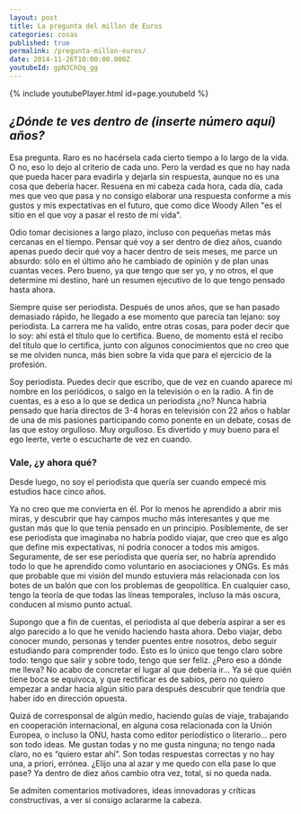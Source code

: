 ```yaml
---
layout: post
title: La pregunta del millon de Euros
categories: cosas
published: true
permalink: /pregunta-millon-euros/
date: 2014-11-26T10:00:00.000Z
youtubeId: gpN3ChOq_gg
---
```

{% include youtubePlayer.html id=page.youtubeId %}

## _¿Dónde te ves dentro de (inserte número aquí) años?_
Esa pregunta. Raro es no hacérsela cada cierto tiempo a lo largo de la vida. O no, eso lo dejo al criterio de cada uno. Pero la verdad es que no hay nada que pueda hacer para evadirla y dejarla sin respuesta, aunque no es una cosa que debería hacer. Resuena en mi cabeza cada hora, cada día, cada mes que veo que pasa y no consigo elaborar una respuesta conforme a mis gustos y mis expectativas en el futuro, que como dice Woody Allen "es el sitio en el que voy a pasar el resto de mi vida".

Odio tomar decisiones a largo plazo, incluso con pequeñas metas más cercanas en el tiempo. Pensar qué voy a ser dentro de diez años, cuando apenas puedo decir qué voy a hacer dentro de seis meses, me parce un absurdo: sólo en el último año he cambiado de opinión y de plan unas cuantas veces. Pero bueno, ya que tengo que ser yo, y no otros, el que determine mi destino, haré un resumen ejecutivo de lo que tengo pensado hasta ahora.

Siempre quise ser periodista. Después de unos años, que se han pasado demasiado rápido, he llegado a ese momento que parecía tan lejano: soy periodista. La carrera me ha valido, entre otras cosas, para poder decir que lo soy: ahí está el título que lo certifica. Bueno, de momento está el recibo del título que lo certifica, junto con algunos conocimientos que no creo que se me olviden nunca, más bien sobre la vida que para el ejercicio de la profesión.

Soy periodista. Puedes decir que escribo, que de vez en cuando aparece mi nombre en los periódicos, o salgo en la televisión o en la radio. A fin de cuentas, es a eso a lo que se dedica un periodista ¿no? Nunca habría pensado que haría directos de 3-4 horas en televisión con 22 años o hablar de una de mis pasiones participando como ponente en un debate, cosas de las que estoy orgulloso. Muy orgulloso. Es divertido y muy bueno para el ego leerte, verte o escucharte de vez en cuando.

### Vale, ¿y ahora qué?
Desde luego, no soy el periodista que quería ser cuando empecé mis estudios hace cinco años. 

Ya no creo que me convierta en él. Por lo menos he aprendido a abrir mis miras, y descubrir que hay campos mucho más interesantes y que me gustan más que lo que tenía pensado en un principio. Posiblemente, de ser ese periodista que imaginaba no habría podido viajar, que creo que es algo que define mis expectativas, ni podría conocer a todos mis amigos. Seguramente, de ser ese periodista que quería ser, no habría aprendido todo lo que he aprendido como voluntario en asociaciones y ONGs. Es más que probable que mi visión del mundo estuviera más relacionada con los botes de un balón que con los problemas de geopolítica. En cualquier caso, tengo la teoría de que todas las líneas temporales, incluso la más oscura, conducen al mismo punto actual.

Supongo que a fin de cuentas, el periodista al que debería aspirar a ser es algo parecido a lo que he venido haciendo hasta ahora. Debo viajar, debo conocer mundo, personas y tender puentes entre nosotros, debo seguir estudiando para comprender todo. Esto es lo único que tengo claro sobre todo: tengo que salir y sobre todo, tengo que ser feliz. ¿Pero eso a dónde me lleva? No acabo de concretar el lugar al que debería ir… Ya sé que quién tiene boca se equivoca, y que rectificar es de sabios, pero no quiero empezar a andar hacia algún sitio para después descubrir que tendría que haber ido en dirección opuesta.

Quizá de corresponsal de algún medio, haciendo guías de viaje, trabajando en cooperación internacional, en alguna cosa relacionada con la Unión Europea, o incluso la ONU, hasta como editor periodístico o literario… pero son todo ideas. Me gustan todas y no me gusta ninguna; no tengo nada claro, no es “quiero estar ahí”. Son todas respuestas correctas y no hay una, a priori, errónea. ¿Elijo una al azar y me quedo con ella pase lo que pase? Ya dentro de diez años cambio otra vez, total, si no queda nada.

Se admiten comentarios motivadores, ideas innovadoras y críticas constructivas, a ver si consigo aclararme la cabeza.